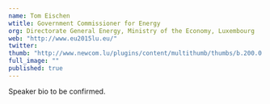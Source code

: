 ```yaml
---
name: Tom Eischen
wtitle: Government Commissioner for Energy
org: Directorate General Energy, Ministry of the Economy, Luxembourg
web: "http://www.eu2015lu.eu/"
twitter: 
thumb: "http://www.newcom.lu/plugins/content/multithumb/thumbs/b.200.0.16777215.0.stories.newcom.articles.echo.2012-02.2.01.jpg"
full_image: ""
published: true
---
```


Speaker bio to be confirmed.
